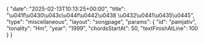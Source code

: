 {
    "date": "2025-02-13T10:13:25+00:00",
    "title": "\u041f\u0430\u043c\u044f\u0442\u0438 \u0432\u0441\u0435\u0445",
    "type": "miscellaneous",
    "layout": "songpage",
    "params": {
        "id": "pamjativ",
        "tonality": "Hm",
        "year": "1999",
        "chordsStartAt": 50,
        "textFinishAtLine": 100
    }
}